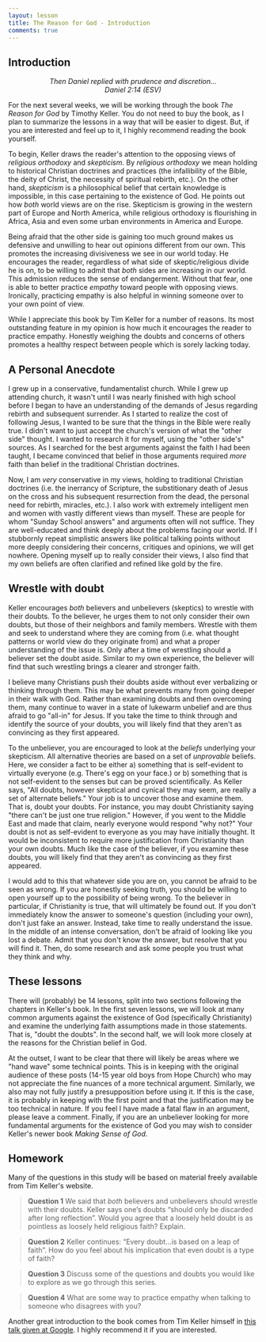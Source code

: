 ```yaml
---
layout: lesson
title: The Reason for God - Introduction
comments: true
---
```


## Introduction

<div align="center"> <em>Then Daniel replied with prudence and discretion...</em> </div>
<div align="center"> <em>Daniel 2:14 (ESV)</em></div>

For the next several weeks, we will be working through the book _The Reason for God_ by Timothy Keller. You do not need to buy the book, as I plan to summarize the lessons in a way that will be easier to digest.  But, if you are interested and feel up to it, I highly recommend reading the book yourself.

To begin, Keller draws the reader's attention to the opposing views of _religious orthodoxy_ and _skepticism_. By _religious orthodoxy_ we mean holding to historical Christian doctrines and practices (the infallibility of the Bible, the deity of Christ, the necessity of spiritual rebirth, etc.). On the other hand, _skepticism_ is a philosophical belief that certain knowledge is impossible, in this case pertaining to the existence of God. He points out how _both_ world views are on the rise. Skepticism is growing in the western part of Europe and North America, while religious orthodoxy is flourishing in Africa, Asia and even some urban environments in America and Europe.

Being afraid that the other side is gaining too much ground makes us defensive and unwilling to hear out opinions different from our own. This promotes the increasing divisiveness we see in our world today. He encourages the reader, regardless of what side of skeptic/religious divide he is on, to be willing to admit that _both_ sides are increasing in our world. This admission reduces the sense of endangerment. Without that fear, one is able to better practice _empathy_ toward people with opposing views. Ironically, practicing empathy is also helpful in winning someone over to your own point of view.  

While I appreciate this book by Tim Keller for a number of reasons. Its most outstanding feature in my opinion is how much it encourages the reader to practice empathy. Honestly weighing the doubts and concerns of others promotes a healthy respect between people which is sorely lacking today.

## A Personal Anecdote

I grew up in a conservative, fundamentalist church. While I grew up attending church, it wasn't until I was nearly finished with high school before I began to have an understanding of the demands of Jesus regarding rebirth and subsequent surrender. As I started to realize the cost of following Jesus, I wanted to be sure that the things in the Bible were really true.  I didn't want to just accept the church's version of what the "other side" thought. I wanted to research it for myself, using the "other side's" sources. As I searched for the best arguments against the faith I had been taught, I became convinced that belief in those arguments required _more_ faith than belief in the traditional Christian doctrines.

Now, I am _very_ conservative in my views, holding to traditional Christian doctrines (i.e. the inerrancy of Scripture, the substitionary death of Jesus on the cross and his subsequent resurrection from the dead, the personal need for rebirth, miracles, etc.). I also work with extremely intelligent men and women with vastly different views than myself. These are people for whom "Sunday School answers" and arguments often will not suffice. They are well-educated and think deeply about the problems facing our world. If I stubbornly repeat simplistic answers like political talking points without more deeply considering their concerns, critiques and opinions, we will get nowhere. Opening myself up to really consider their views, I also find that my own beliefs are often clarified and refined like gold by the fire.

## Wrestle with doubt

Keller encourages _both_ believers and unbelievers (skeptics) to wrestle with their doubts. To the believer, he urges them to not only consider their own doubts, but those of their neighbors and family members. Wrestle with them and seek to understand where they are coming from (i.e. what thought patterns or world view do they originate from) and what a proper understanding of the issue is. Only after a time of wrestling should a believer set the doubt aside. Similar to my own experience, the believer will find that such wrestling brings a clearer and stronger faith.

I believe many Christians push their doubts aside without ever verbalizing or thinking through them.  This may be what prevents many from going deeper in their walk with God. Rather than examining doubts and then overcoming them, many continue to waver in a state of lukewarm unbelief and are thus afraid to go "all-in" for Jesus. If you take the time to think through and identify the source of your doubts, you will likely find that they aren't as convincing as they first appeared.

To the unbeliever, you are encouraged to look at the _beliefs_ underlying your skepticism. All alternative theories are based on a set of _unprovable_ beliefs. Here, we consider a fact to be either a) something that is self-evident to virtually everyone (e.g. There's egg on your face.) or b) something that is not self-evident to the senses but can be proved scientifically. As Keller says, "All doubts, however skeptical and cynical they may seem, are really a set of alternate beliefs." Your job is to uncover those and examine them. That is, doubt your doubts. For instance, you may doubt Christianity saying "there can't be just one true religion." However, if you went to the Middle East and made that claim, nearly everyone would respond "why not?" Your doubt is not as self-evident to everyone as you may have initially thought. It would be inconsistent to require more justification from Christianity than your own doubts. Much like the case of the believer, if you examine these doubts, you will likely find that they aren't as convincing as they first appeared.

I would add to this that whatever side you are on, you cannot be afraid to be seen as wrong. If you are honestly seeking truth, you should be willing to open yourself up to the possibility of being wrong. To the believer in particular, if Christianity is true, that will ultimately be found out. If you don't immediately know the answer to someone's question (including your own), don't just fake an answer. Instead, take time to really understand the issue. In the middle of an intense conversation, don't be afraid of looking like you lost a debate. Admit that you don't know the answer, but resolve that you will find it. Then, do some research and ask some people you trust what they think and why.

## These lessons

There will (probably) be 14 lessons, split into two sections following the chapters in Keller's book. In the first seven lessons, we will look at many common arguments against the existence of God (specifically Christianity) and examine the underlying faith assumptions made in those statements. That is, "doubt the doubts". In the second half, we will look more closely at the reasons for the Christian belief in God.


At the outset, I want to be clear that there will likely be areas where we "hand wave" some technical points. This is in keeping with the original audience of these posts (14-15 year old boys from Hope Church) who may not appreciate the fine nuances of a more technical argument. Similarly, we also may not fully justify a presupposition before using it. If this is the case, it is probably in keeping with the first point and that the justification may be too technical in nature. If you feel I have made a fatal flaw in an argument, please leave a comment. Finally, if you are an unbeliever looking for more fundamental arguments for the existence of God you may wish to consider Keller's newer book _Making Sense of God_.

## Homework

Many of the questions in this study will be based on material freely available from Tim Keller's website.

> **Question 1** We said that _both_ believers and unbelievers should wrestle with their doubts. Keller says one’s doubts “should only be discarded after long reflection”. Would you agree that a loosely held doubt is as pointless as loosely held religious faith? Explain.

> **Question 2** Keller continues: “Every doubt…is based on a leap of faith”. How do you feel about his implication that even doubt is a type of faith?

> **Question 3** Discuss some of the questions and doubts you would like to explore as we go through this series.

> **Question 4**  What are some way to practice empathy when talking to someone who disagrees with you?

Another great introduction to the book comes from Tim Keller himself in [this talk given at Google](https://www.youtube.com/watch?v=Kxup3OS5ZhQ). I highly recommend it if you are interested.
